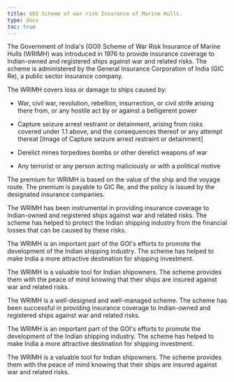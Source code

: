 ```yaml
---
title: GOI Scheme of war risk Insurance of Marine Hulls.
type: docs
toc: true
---
```

The Government of India's (GOI) Scheme of War Risk Insurance of Marine Hulls (WRIMH) was introduced in 1976 to provide insurance coverage to Indian-owned and registered ships against war and related risks. The scheme is administered by the General Insurance Corporation of India (GIC Re), a public sector insurance company.


The WRIMH covers loss or damage to ships caused by:

* War, civil war, revolution, rebellion, insurrection, or civil strife arising there from, or any hostile act by or against a belligerent power

* Capture seizure arrest restraint or detainment, arising from risks covered under 1.1 above, and the consequences thereof or any attempt thereat
[Image of Capture seizure arrest restraint or detainment]
* Derelict mines torpedoes bombs or other derelict weapons of war
* Any terrorist or any person acting maliciously or with a political motive

The premium for WRIMH is based on the value of the ship and the voyage route. The premium is payable to GIC Re, and the policy is issued by the designated insurance companies.

The WRIMH has been instrumental in providing insurance coverage to Indian-owned and registered ships against war and related risks. The scheme has helped to protect the Indian shipping industry from the financial losses that can be caused by these risks.

The WRIMH is an important part of the GOI's efforts to promote the development of the Indian shipping industry. The scheme has helped to make India a more attractive destination for shipping investment.

The WRIMH is a valuable tool for Indian shipowners. The scheme provides them with the peace of mind knowing that their ships are insured against war and related risks.

The WRIMH is a well-designed and well-managed scheme. The scheme has been successful in providing insurance coverage to Indian-owned and registered ships against war and related risks.

The WRIMH is an important part of the GOI's efforts to promote the development of the Indian shipping industry. The scheme has helped to make India a more attractive destination for shipping investment.

The WRIMH is a valuable tool for Indian shipowners. The scheme provides them with the peace of mind knowing that their ships are insured against war and related risks.
